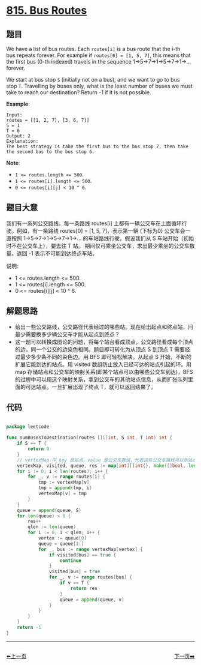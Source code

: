 # [815. Bus Routes](https://leetcode.com/problems/bus-routes/)


## 题目

We have a list of bus routes. Each `routes[i]` is a bus route that the i-th bus repeats forever. For example if `routes[0] = [1, 5, 7]`, this means that the first bus (0-th indexed) travels in the sequence 1->5->7->1->5->7->1->... forever.

We start at bus stop `S` (initially not on a bus), and we want to go to bus stop `T`. Travelling by buses only, what is the least number of buses we must take to reach our destination? Return -1 if it is not possible.

**Example**:

    Input: 
    routes = [[1, 2, 7], [3, 6, 7]]
    S = 1
    T = 6
    Output: 2
    Explanation: 
    The best strategy is take the first bus to the bus stop 7, then take the second bus to the bus stop 6.

**Note**:

- `1 <= routes.length <= 500`.
- `1 <= routes[i].length <= 500`.
- `0 <= routes[i][j] < 10 ^ 6`.


## 题目大意

我们有一系列公交路线。每一条路线 routes[i] 上都有一辆公交车在上面循环行驶。例如，有一条路线 routes[0] = [1, 5, 7]，表示第一辆 (下标为0) 公交车会一直按照 1->5->7->1->5->7->1->... 的车站路线行驶。假设我们从 S 车站开始（初始时不在公交车上），要去往 T 站。 期间仅可乘坐公交车，求出最少乘坐的公交车数量。返回 -1 表示不可能到达终点车站。


说明:

- 1 <= routes.length <= 500.
- 1 <= routes[i].length <= 500.
- 0 <= routes[i][j] < 10 ^ 6.


## 解题思路

- 给出一些公交路线，公交路径代表经过的哪些站。现在给出起点和终点站，问最少需要换多少辆公交车才能从起点到终点？
- 这一题可以转换成图论的问题，将每个站台看成顶点，公交路径看成每个顶点的边。同一个公交的边染色相同。题目即可转化为从顶点 S 到顶点 T 需要经过最少多少条不同的染色边。用 BFS 即可轻松解决。从起点 S 开始，不断的扩展它能到达的站点。用 visited 数组防止放入已经可达的站点引起的环。用 map 存储站点和公交车的映射关系(即某个站点可以由哪些公交车到达)，BFS 的过程中可以用这个映射关系，拿到公交车的其他站点信息，从而扩张队列里面的可达站点。一旦扩展出现了终点 T，就可以返回结果了。


## 代码

```go

package leetcode

func numBusesToDestination(routes [][]int, S int, T int) int {
	if S == T {
		return 0
	}
	// vertexMap 中 key 是站点，value 是公交车数组，代表这些公交车路线可以到达此站点
	vertexMap, visited, queue, res := map[int][]int{}, make([]bool, len(routes)), []int{}, 0
	for i := 0; i < len(routes); i++ {
		for _, v := range routes[i] {
			tmp := vertexMap[v]
			tmp = append(tmp, i)
			vertexMap[v] = tmp
		}
	}
	queue = append(queue, S)
	for len(queue) > 0 {
		res++
		qlen := len(queue)
		for i := 0; i < qlen; i++ {
			vertex := queue[0]
			queue = queue[1:]
			for _, bus := range vertexMap[vertex] {
				if visited[bus] == true {
					continue
				}
				visited[bus] = true
				for _, v := range routes[bus] {
					if v == T {
						return res
					}
					queue = append(queue, v)
				}
			}
		}
	}
	return -1
}

```


----------------------------------------------
<div style="display: flex;justify-content: space-between;align-items: center;">
<p><a href="https://books.halfrost.com/leetcode/ChapterFour/0812.Largest-Triangle-Area/">⬅️上一页</a></p>
<p><a href="https://books.halfrost.com/leetcode/ChapterFour/0817.Linked-List-Components/">下一页➡️</a></p>
</div>
